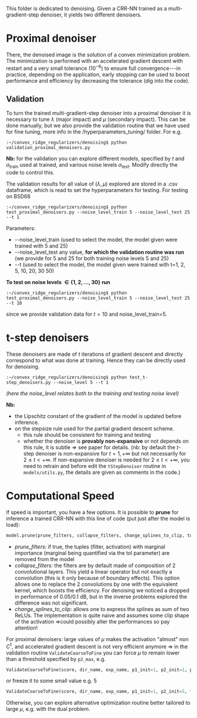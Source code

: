 This folder is dedicated to denoising. Given a CRR-NN trained as a multi-gradient-step denoiser, it yields two different denoisers.

# Proximal denoiser
There, the denoised image is the solution of a convex minimization problem. The minimization is performed with an accelerated gradient descent with restart and a very small tolerance ($10^{-6}$) to ensure full convergence---in practice, depending on the application, early stopping can be used to boost performance and efficiency by decreasing the tolerance (dig into the code).
## Validation
To turn the trained multi-gradient-step denoiser into a proximal denoiser it is necessary to tune $\lambda$ (major impact) and $\mu$ (secondary impact). This can be done manually, but we also provide the validation routine that we have used for fine tuning, more info in the /hyperparameters_tuning/ folder. For e.g.

```console
:~/convex_ridge_regularizers/denoising$ python validation_proximal_denoisers.py
``` 


**Nb:** for the validation you can explore different models, specified by $t$ and $\sigma_{\mathrm{train}}$ used at trained, and various noise levels $\sigma_{\mathrm{test}}$. Modify directly the code to control this.

The validation results for all value of $(\lambda, \mu)$ explored are stored in a .csv dataframe, which is read to set the hyperparameters for testing. For testing on BSD68

```console
:~/convex_ridge_regularizers/denoising$ python test_proximal_denoisers.py --noise_level_train 5 --noise_level_test 25 --t 1
```
Parameters:
- --noise_level_train (used to select the model, the model given were trained with 5 and 25)
- --noise_level_test any value, **for which the validation routine was run** (we provide for 5 and 25 for both training noise levels 5 and 25)
- --t (used to select the model, the model given were trained with t=1, 2, 5, 10, 20, 30 50)

**To test on noise levels $\in\{1, 2, \ldots, 30\}$ run**

```console
:~/convex_ridge_regularizers/denoising$ python test_proximal_denoisers.py --noise_level_train 5 --noise_level_test 25 --t 10
```
since we provide validation data for $t=10$ and noise_level_train=5.
# t-step denoisers
These denoisers are made of $t$ iterations of gradient descent and directly correspond to what was done at training. Hence they can be directly used for denoising.

```console
:~/convex_ridge_regularizers/denoising$ python test_t-step_denoisers.py --noise_level 5 --t 1
```
*(here the noise_level relates both to the training and testing noise level)*

**Nb:** 
- the Lipschitz constant of the gradient of the model is updated before inference.
- on the stepsize rule used for the partial gradient descent scheme.
    - this rule should be consistent for training and testing
    - whether the denoiser is **provably non-expansive** or not depends on this rule, it is subtle => see paper for details.
    (nb: by default the $t$-step denoiser is non-expansive for $t=1, +\infty$ but not necessarily for $2\leq t<+\infty$. If non-expansive denoiser is needed for $2\leq t<+\infty$, you need to retrain and before edit the `tStepDenoiser` routine in `models/utils.py`, the details are given as comments in the code.)


# Computational Speed
If speed is important, you have a few options. It is possible to **prune** for inference a trained CRR-NN with this line of code (put just after the model is load):
```python
model.prune(prune_filters, collapse_filters, change_splines_to_clip, tol)
```



- *prune_filters:* if true, the tuples (filter, activation) with marginal importance (marginal being quantified via the tol parameter) are removed from the model
- *collapse_filters:* the filters are by default made of composition of 2 convolutional layers. This yield a linear operator but not exactly a convolution (this is it only because of boundary effects). This option allows one to replace the 2 convolutions by one with the equivalent kernel, which boosts the efficiency. For denoising we noticed a dropped in performance of 0.05/0.1 dB, but in the inverse problems explored the difference was not significant.
- *change_splines_to_clip:* allows one to express the splines as sum of two ReLUs. The implementation is quite naive and assumes some clip shape of the activation =>could possibly alter the performances so pay attention!


For proximal denoisers: large values of $\mu$ makes the activation "almost" non $C^1$, and accelerated gradient descent is not very efficient anymore => in the validation routine ```ValidateCoarseToFine``` you can force $\mu$ to remain lower than a threshold specified by `p2_max`, e.g.

```python
ValidateCoarseToFine(score, dir_name, exp_name, p1_init=1, p2_init=1, p2_max=5)
```

or freeze it to some small value e.g. 5
```python
ValidateCoarseToFine(score, dir_name, exp_name, p1_init=1, p2_init=5, freeze_p2=True)
```

Otherwise, you can explore alternative optimization routine better tailored to large $\mu$, e.g. with the dual problem.
